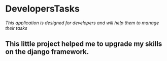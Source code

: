 # DevelopersTasks

_This application is designed for developers and will help them to manage their tasks_  

## This little project helped me to upgrade my skills on the django framework.
